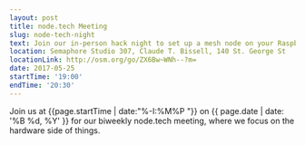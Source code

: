 ```yaml
---
layout: post
title: node.tech Meeting
slug: node-tech-night
text: Join our in-person hack night to set up a mesh node on your Raspberry Pi.
location: Semaphore Studio 307, Claude T. Bissell, 140 St. George St  
locationLink: http://osm.org/go/ZX6Bw~WNh--?m=
date: 2017-05-25
startTime: '19:00'
endTime: '20:30'
---
```


Join us at {{page.startTime | date:"%-I:%M%P "}} on {{ page.date | date: '%B %d, %Y' }} for our biweekly node.tech meeting, where we focus on the hardware side of things.

